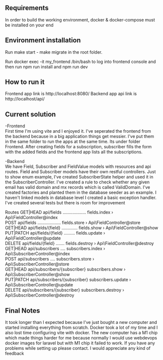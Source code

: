 

## Requirements

In order to build the working environment, docker & docker-compose must be installed on your end



## Environment installation

Run make start - make migrate in the root folder.

Run docker exec -it my_frontend /bin/bash     to log into frontend console and then run npm run install and npm run dev


## How to run it

Frontend app link is http://localhost:8080/
Backend app api link is http://localhost/api/

## Current solution 

-Frontend <br />
First time I'm using vite and I enjoyed it. I've seperated the frontend from the backend because in a big application things get messier. I've put them in the same folder to run the apps at the same time. Its under folder Frontend.
After creating fields for a subscription, subscriber fills the form with the added fields and the frontend app lists all the subscriptions. 

-Backend <br />
We have Field, Subscriber and FieldValue models with resources and api routes. Field and Subscriber models have their own restful controllers. Just to show enum example, I've created SubscriberState helper and used it in the SubscriberController. 
I've created a rule to check whether any given email has valid domain and mx records which is called ValidDomain.
I've created factories and planted them in the database seeder as an example.
I haven't linked models in database level
I created a basic exception handler.
I've created several tests but there is room for improvement

Routes
  GET|HEAD        api/fields ................... fields.index › Api\FieldController@index  <br />
  POST            api/fields ................... fields.store › Api\FieldController@store  <br />
  GET|HEAD        api/fields/{field} ............. fields.show › Api\FieldController@show  <br />
  PUT|PATCH       api/fields/{field} ......... fields.update › Api\FieldController@update  <br />
  DELETE          api/fields/{field} ....... fields.destroy › Api\FieldController@destroy  <br />
  GET|HEAD        api/subscribers .... subscribers.index › Api\SubscriberController@index  <br />
  POST            api/subscribers .... subscribers.store › Api\SubscriberController@store  <br />
  GET|HEAD        api/subscribers/{subscriber} subscribers.show › Api\SubscriberController@show <br />
  PUT|PATCH       api/subscribers/{subscriber} subscribers.update › Api\SubscriberController@update <br />
  DELETE          api/subscribers/{subscriber} subscribers.destroy › Api\SubscriberController@destroy <br />


## Final Notes
It took longer than I expected because I've just bought a new computer and started installing everything from scratch. Docker took a lot of my time and I also lost time configuring vite with docker. The new computer has a M1 chip which made things harder for me because normally I would use webdevops docker images for laravel but with M1 chip it failed to work. If you have any problems while setting up please contact. I would appreciate any kind of feedback